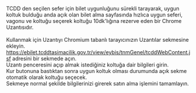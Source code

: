 TCDD den seçilen sefer için bilet uygunluğunu sürekli tarayarak, uygun koltuk bulduğu anda açık olan bilet alma sayfasında hızlıca uygun seferi, vagonu ve koltuğu seçerek koltuğu 10dk'lığına rezerve eden bir Chrome Uzantısıdır. <br><br>
Kullanmak için Uzantıyı Chromium tabanlı tarayıcınızın Uzantılar sekmesine ekleyin.<br>
https://ebilet.tcddtasimacilik.gov.tr/view/eybis/tnmGenel/tcddWebContent.jsf adresini bir sekmede açın.<br>
Uzantı penceresini açıp almak istediğiniz koltuğa dair bilgileri girin.<br>
Kur butonuna bastıktan sonra uygun koltuk olması durumunda açık sekme otomatik olarak koltuğu seçecek.<br>
Sekmeye normal şekilde bilgilerinizi girerek satın alma işlemini tamamlayın.<br>
